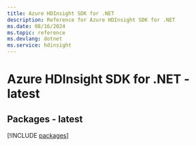 ```yaml
---
title: Azure HDInsight SDK for .NET
description: Reference for Azure HDInsight SDK for .NET
ms.date: 08/16/2024
ms.topic: reference
ms.devlang: dotnet
ms.service: hdinsight
---
```

# Azure HDInsight SDK for .NET - latest
## Packages - latest
[!INCLUDE [packages](hdinsight-index.md)]